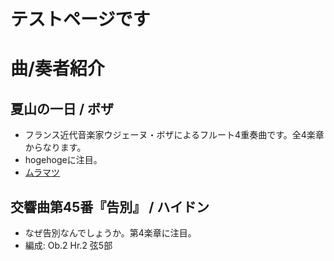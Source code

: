 # テストページです
# 曲/奏者紹介
## 夏山の一日 / ボザ
* フランス近代音楽家ウジェーヌ・ボザによるフルート4重奏曲です。全4楽章からなります。
* hogehogeに注目。
* [ムラマツ](http://www.muramatsuflute.com/shop/g/gG2071/)

## 交響曲第45番『告別』 / ハイドン
* なぜ告別なんでしょうか。第4楽章に注目。
* 編成: Ob.2 Hr.2 弦5部